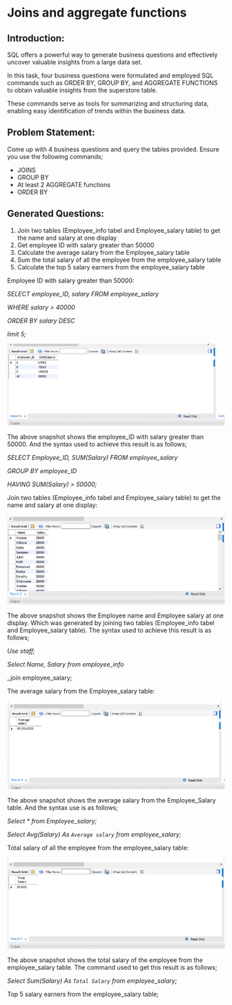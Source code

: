 # Joins and aggregate functions

## Introduction:

SQL offers a powerful way to generate business questions and effectively uncover valuable insights from a large data set.

In this task, four business questions were formulated and employed SQL commands such as ORDER BY, GROUP BY, and AGGREGATE FUNCTIONS to obtain valuable insights from the superstore table.

These commands serve as tools for summarizing and structuring data, enabling easy identification of trends within the business data.

## Problem Statement:
Come up with 4 business questions and query the tables provided. Ensure you use the following commands;

- JOINS
- GROUP BY
- At least 2 AGGREGATE functions
- ORDER BY

## Generated Questions:

1. Join two tables (Employee_info tabel and Employee_salary table) to get the name and salary at one display
2. Get employee ID with salary greater than 50000
3. Calculate the average salary from the Employee_salary table
4. Sum the total salary of all the employee from the employee_salary table
5. Calculate the top 5 salary earners from the employee_salary table

Employee ID with salary greater than 50000:

_SELECT employee_ID, salary FROM employee_salary_

_WHERE salary > 40000_

_ORDER BY salary DESC_

_limit 5;_

![](Greater_Than.png)

The above snapshot shows the employee_ID with salary greater than 50000. And the syntax used to achieve this result is as follows;

_SELECT Employee_ID, SUM(Salary) FROM employee_salary_

_GROUP BY employee_ID_

_HAVING SUM(Salary) > 50000;_


Join two tables (Employee_info tabel and Employee_salary table) to get the name and salary at one display:

![](Table_Joins.png)

The above snapshot shows the Employee name and Employee salary at one display. Which was generated by joining two tables (Employee_info tabel and Employee_salary table). The syntax used to achieve this result is as follows;

_Use staff;_

_Select Name, Salary from employee_info_

_join employee_salary;


The average salary from the Employee_salary table:

![](Average_Salary.png)


The above snapshot shows the average salary from the Employee_Salary table. And the syntax use is as follows;

_Select * from Employee_salary;_

_Select Avg(Salary) As `Average salary` from employee_salary;_


Total salary of all the employee from the employee_salary table:


![](Total_Salary.png)


The above snapshot shows the total salary of the employee from the employee_salary table. The command used to get this result is as follows;

_Select Sum(Salary) As `Total Salary` from employee_salary;_

Top 5 salary earners from the employee_salary table;



